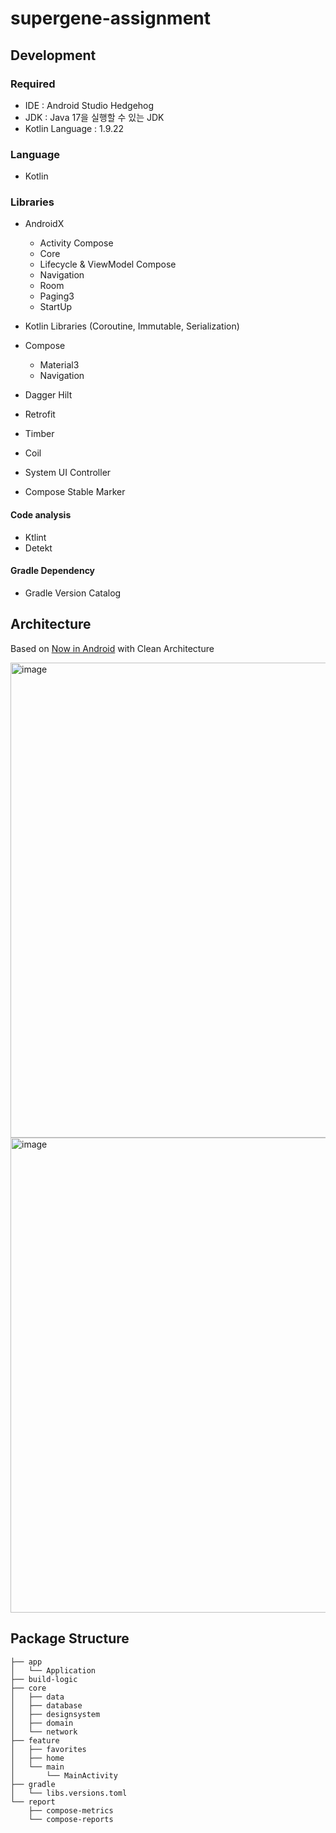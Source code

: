 # supergene-assignment

## Development

### Required

- IDE : Android Studio Hedgehog
- JDK : Java 17을 실행할 수 있는 JDK
- Kotlin Language : 1.9.22

### Language

- Kotlin

### Libraries

- AndroidX
  - Activity Compose
  - Core
  - Lifecycle & ViewModel Compose
  - Navigation
  - Room
  - Paging3
  - StartUp

- Kotlin Libraries (Coroutine, Immutable, Serialization)
- Compose
  - Material3
  - Navigation

- Dagger Hilt
- Retrofit
- Timber
- Coil
- System UI Controller
- Compose Stable Marker
  
#### Code analysis

- Ktlint
- Detekt

#### Gradle Dependency

- Gradle Version Catalog

## Architecture
Based on [Now in Android](https://github.com/android/nowinandroid) with Clean Architecture

<img width="760" alt="image" src="https://github.com/easyhooon/watcha-assignment/assets/51016231/2837a3b6-32f8-46aa-a102-3fb5b3e3826a">

<img width="760" alt="image" src="https://github.com/easyhooon/watcha-assignment/assets/51016231/b29020a1-69aa-482b-8af4-ddb27122a440">

## Package Structure
```
├── app
│   └── Application
├── build-logic
├── core
│   ├── data
│   ├── database
│   ├── designsystem
│   ├── domain
│   └── network
├── feature
│   ├── favorites
│   ├── home
│   └── main
│       └── MainActivity
├── gradle
│   └── libs.versions.toml
└── report
    ├── compose-metrics
    └── compose-reports
```

